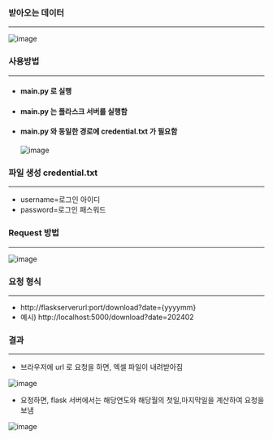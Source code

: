 ### 받아오는 데이터
---
![image](https://github.com/SsackTeun/NWP-Absence-ExcelDownloadAPI/assets/24308378/5183bb08-1c4e-48fd-8c78-04f032696b5d)

### 사용방법
---
- #### main.py 로 실행
- #### main.py 는 플라스크 서버를 실행함
- #### main.py 와 동일한 경로에 credential.txt 가 필요함
  ![image](https://github.com/SsackTeun/NWP-Absence-ExcelDownloadAPI/assets/24308378/3e38d5c5-fd21-4814-9611-e5bdcd75e619)

### 파일 생성 credential.txt
---
  - username=로그인 아이디
  - password=로그인 패스워드

### Request 방법
---
  ![image](https://github.com/SsackTeun/NWP-Absence-ExcelDownloadAPI/assets/24308378/a5496d97-8a8f-4888-86d6-c399239808d4)

### 요청 형식
---
* http://flaskserverurl:port/download?date={yyyymm}
* 예시) http://localhost:5000/download?date=202402

### 결과
---
* 브라우저에 url 로 요청을 하면, 엑셀 파일이 내려받아짐

![image](https://github.com/SsackTeun/NWP-Absence-ExcelDownloadAPI/assets/24308378/24ba8c06-471c-4705-ae1d-669f259d0259)

* 요청하면, flask 서버에서는 해당연도와 해당월의 첫일,마지막일을 계산하여 요청을 보냄

![image](https://github.com/SsackTeun/NWP-Absence-ExcelDownloadAPI/assets/24308378/a64b4e48-c29b-4c98-9b34-1785e1b6e7ad)
